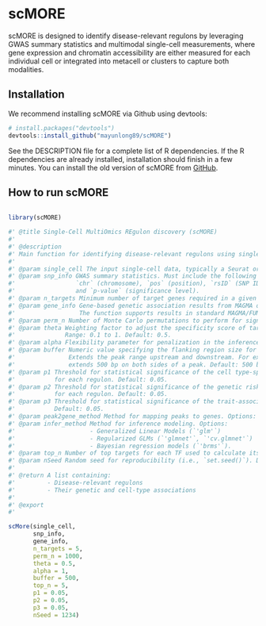 
<!-- README.md is generated from README.Rmd. Please edit that file -->

# scMORE

<!-- badges: start -->
<!-- badges: end -->

scMORE is designed to identify disease-relevant regulons by leveraging GWAS summary statistics and multimodal single-cell measurements, where gene expression and chromatin accessibility are either measured for each individual cell or integrated into metacell or clusters to capture both modalities.

## Installation

We recommend installing scMORE via Github using devtools:

``` r
# install.packages("devtools")
devtools::install_github("mayunlong89/scMORE")
```
See the DESCRIPTION file for a complete list of R dependencies. If the R dependencies are already installed, installation should finish in a few minutes. You can install the old version of scMORE from
[GitHub](https://github.com/mayunlong89/ctDRTF).


## How to run scMORE
```r

library(scMORE)

#' @title Single-Cell MultiOmics REgulon discovery (scMORE)
#'
#' @description
#' Main function for identifying disease-relevant regulons using single-cell data.
#'
#' @param single_cell The input single-cell data, typically a Seurat or SingleCellExperiment object.
#' @param snp_info GWAS summary statistics. Must include the following columns:
#'                 `chr` (chromosome), `pos` (position), `rsID` (SNP ID), `beta` (effect size),
#'                 and `p-value` (significance level).
#' @param n_targets Minimum number of target genes required in a given regulon. Default: 5.
#' @param gene_info Gene-based genetic association results from MAGMA or FUMA.
#'                  The function supports results in standard MAGMA/FUMA formats.
#' @param perm_n Number of Monte Carlo permutations to perform for significance testing. Default: 1000.
#' @param theta Weighting factor to adjust the specificity score of target genes within each regulon.
#'              Range: 0.1 to 1. Default: 0.5.
#' @param alpha Flexibility parameter for penalization in the inference model. Default: 1.
#' @param buffer Numeric value specifying the flanking region size for genomic peaks.
#'               Extends the peak range upstream and downstream. For example, `buffer = 500`
#'               extends 500 bp on both sides of a peak. Default: 500 bp.
#' @param p1 Threshold for statistical significance of the cell type-specificity score
#'           for each regulon. Default: 0.05.
#' @param p2 Threshold for statistical significance of the genetic risk score
#'           for each regulon. Default: 0.05.
#' @param p3 Threshold for statistical significance of the trait-associated regulon score (TARS).
#'           Default: 0.05.
#' @param peak2gene_method Method for mapping peaks to genes. Options: `'Signac'` or `'GREAT'`.
#' @param infer_method Method for inference modeling. Options:
#'                     - Generalized Linear Models (`'glm'`)
#'                     - Regularized GLMs (`'glmnet'`, `'cv.glmnet'`)
#'                     - Bayesian regression models (`'brms'`).
#' @param top_n Number of top targets for each TF used to calculate its importance. Default: 5.
#' @param nSeed Random seed for reproducibility (i.e., `set.seed()`). Default: 1234.
#'
#' @return A list containing:
#'         - Disease-relevant regulons
#'         - Their genetic and cell-type associations
#'
#' @export
#'

scMore(single_cell,
       snp_info,
       gene_info,
       n_targets = 5,
       perm_n = 1000,
       theta = 0.5,
       alpha = 1,
       buffer = 500,
       top_n = 5,
       p1 = 0.05,
       p2 = 0.05,
       p3 = 0.05,
       nSeed = 1234)



```

